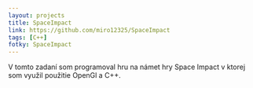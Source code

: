 ```yaml
---
layout: projects
title: SpaceImpact
link: https://github.com/miro12325/SpaceImpact
tags: [C++]
fotky: SpaceImpact
---
```

V tomto zadaní som programoval hru na námet hry Space Impact v ktorej som využil použitie OpenGl a C++.